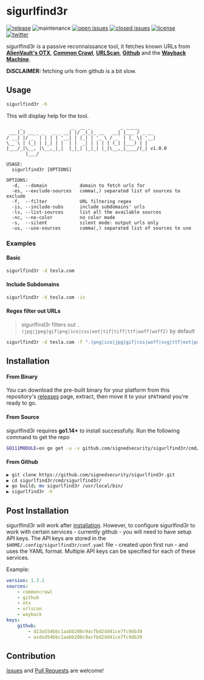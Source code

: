 # sigurlfind3r

[![release](https://img.shields.io/github/release/signedsecurity/sigurlfind3r?style=flat&color=0040ff)](https://github.com/signedsecurity/sigurlfind3r/releases) ![maintenance](https://img.shields.io/badge/maintained%3F-yes-0040ff.svg) [![open issues](https://img.shields.io/github/issues-raw/signedsecurity/sigurlfind3r.svg?style=flat&color=0040ff)](https://github.com/signedsecurity/sigurlfind3r/issues?q=is:issue+is:open) [![closed issues](https://img.shields.io/github/issues-closed-raw/signedsecurity/sigurlfind3r.svg?style=flat&color=0040ff)](https://github.com/signedsecurity/sigurlfind3r/issues?q=is:issue+is:closed) [![license](https://img.shields.io/badge/license-MIT-gray.svg?colorB=0040FF)](https://github.com/signedsecurity/sigurlfind3r/blob/master/LICENSE) [![twitter](https://img.shields.io/badge/twitter-@signedsecurity-0040ff.svg)](https://twitter.com/signedsecurity)

sigurlfind3r is a passive reconnaissance tool, it fetches known URLs from **[AlienVault's OTX](https://otx.alienvault.com/)**, **[Common Crawl](https://commoncrawl.org/)**, **[URLScan](https://urlscan.io/)**, **[Github](https://github.com)** and the **[Wayback Machine](https://archive.org/web/)**.

**DiSCLAIMER:** fetching urls from github is a bit slow.

## Usage

```bash
sigurlfind3r -h
```

This will display help for the tool.

```
     _                  _  __ _           _ _____
 ___(_) __ _ _   _ _ __| |/ _(_)_ __   __| |___ / _ __
/ __| |/ _` | | | | '__| | |_| | '_ \ / _` | |_ \| '__|
\__ \ | (_| | |_| | |  | |  _| | | | | (_| |___) | |
|___/_|\__, |\__,_|_|  |_|_| |_|_| |_|\__,_|____/|_| v1.0.0
       |___/

USAGE:
  sigurlfind3r [OPTIONS]

OPTIONS:
  -d,  --domain            domain to fetch urls for
  -es, --exclude-sources   comma(,) separated list of sources to exclude
  -f,  --filter            URL filtering regex
  -is, --include-subs      include subdomains' urls
  -ls, --list-sources      list all the available sources
  -nc, --no-color          no color mode
  -s,  --silent            silent mode: output urls only
  -us, --use-sources       comma(,) separated list of sources to use
```

### Examples

#### Basic

```bash
sigurlfind3r -d tesla.com
```

#### Include Subdomains

```bash
sigurlfind3r -d tesla.com -is
```

#### Regex filter out URLs

> sigurlfind3r filters out `.(jpg|jpeg|gif|png|ico|css|eot|tif|tiff|ttf|woff|woff2)` by default

```bash
sigurlfind3r -d tesla.com -f ".(png|ico|jpg|gif|css|woff|svg|ttf|eot|pdf)"
```

## Installation

#### From Binary

You can download the pre-built binary for your platform from this repository's [releases](https://github.com/signedsecurity/sigurlfind3r/releases/) page, extract, then move it to your `$PATH`and you're ready to go.

#### From Source

sigurlfind3r requires **go1.14+** to install successfully. Run the following command to get the repo

```bash
GO111MODULE=on go get -u -v github.com/signedsecurity/sigurlfind3r/cmd/sigurlfind3r
```

#### From Github

```bash
▶ git clone https://github.com/signedsecurity/sigurlfind3r.git
▶ cd sigurlfind3r/cmd/sigurlfind3r/
▶ go build; mv sigurlfind3r /usr/local/bin/
▶ sigurlfind3r -h
```

## Post Installation

sigurlfind3r will work after [installation](#installation). However, to configure sigurlfind3r to work with certain services - currently github - you will need to have setup API keys. The API keys are stored in the `$HOME/.config/sigurlfind3r/conf.yaml` file - created upon first run - and uses the YAML format. Multiple API keys can be specified for each of these services.

Example:

```yaml
version: 1.3.1
sources:
    - commoncrawl
    - github
    - otx
    - urlscan
    - wayback
keys:
    github:
        - d23a554bbc1aabb208c9acfbd2dd41ce7fc9db39
        - asdsd54bbc1aabb208c9acfbd2dd41ce7fc9db39
```

## Contribution

[Issues](https://github.com/signedsecurity/sigurlfind3r/issues) and [Pull Requests](https://github.com/signedsecurity/sigurlfind3r/pulls) are welcome!
